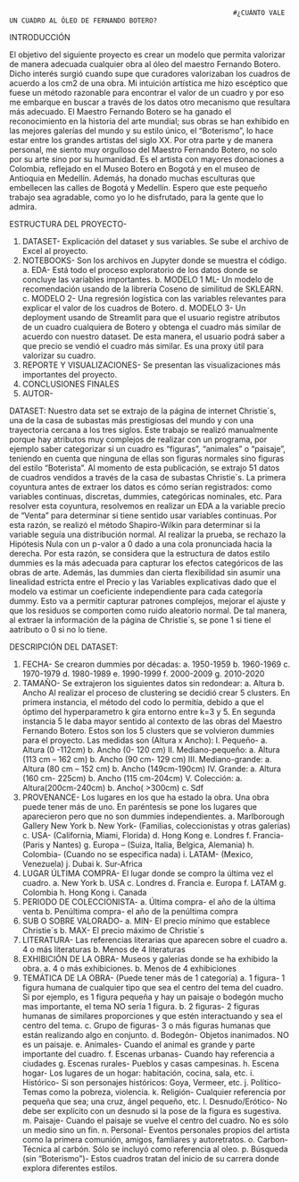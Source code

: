                                                             #¿CUÁNTO VALE UN CUADRO AL ÓLEO DE FERNANDO BOTERO?

INTRODUCCIÓN

El objetivo del siguiente proyecto es crear un modelo que permita valorizar de manera adecuada cualquier obra al óleo del maestro Fernando Botero.
Dicho interés surgió cuando supe que curadores valorizaban los cuadros de acuerdo a los cm2 de una obra. Mi intuición artística me hizo escéptico que fuese un método razonable para encontrar el valor de un cuadro y por eso me embarque en buscar a través de los datos otro mecanismo que resultara más adecuado. 
El Maestro Fernando Botero se ha ganado el reconocimiento en la historia del arte mundial; sus obras se han exhibido en las mejores galerías del mundo y su estilo único, el “Boterismo”, lo hace estar entre los grandes artistas del siglo XX.
Por otra parte y de manera personal, me siento muy orgulloso del Maestro Fernando Botero, no solo por su arte sino por su humanidad. Es el artista con mayores donaciones a Colombia, reflejado en el Museo Botero en Bogotá y en el museo de Antioquia en Medellín. Además, ha donado muchas esculturas que embellecen las calles de Bogotá y Medellín. Espero que este pequeño trabajo sea agradable, como yo lo he disfrutado, para la gente que lo admira.

ESTRUCTURA DEL PROYECTO-
1.	DATASET- Explicación del dataset y sus variables. Se sube el archivo de Excel al proyecto.
2.	NOTEBOOKS- Son los archivos en Jupyter donde se muestra el código.
a.	EDA- Está todo el proceso exploratorio de los datos donde se concluye las variables importantes.
b.	MODELO 1 ML- Un modelo de recomendación usando de la librería Coseno de similitud de SKLEARN.
c.	MODELO 2- Una regresión logística con las variables relevantes para explicar el valor de los cuadros de Botero.
d.	MODELO 3- Un deployment usando de Streamlit para que el usuario registre atributos de un cuadro cualquiera de Botero y obtenga el cuadro más similar de acuerdo con nuestro dataset. De esta manera, el usuario podrá saber a que precio se vendió el cuadro  más similar. Es una proxy útil para valorizar su cuadro.
3.	REPORTE Y VISUALIZACIONES- Se presentan las visualizaciones más importantes del proyecto.
4.	CONCLUSIONES FINALES
5.	AUTOR-


DATASET:
Nuestro data set se extrajo de la página de internet Christie´s, una de la casa de subastas más prestigiosas del mundo y con una trayectoria cercana a los tres siglos. Este trabajo se realizó manualmente porque hay atributos muy complejos de realizar con un programa, por ejemplo saber categorizar si un cuadro es “figuras”, “animales” o “paisaje”, teniendo en cuenta que ninguna de ellas son figuras normales sino figuras del estilo “Boterista”.  Al momento de esta publicación, se extrajo 51 datos de cuadros vendidos a través de la casa de subastas Christie´s.
La primera coyuntura antes de extraer los datos es cómo serían registrados: como variables continuas, discretas, dummies, categóricas nominales, etc. Para resolver esta coyuntura, resolvemos en realizar un EDA a la variable precio de “Venta” para determinar si tiene sentido usar variables continuas. Por esta razón, se realizó el método Shapiro-Wilkin para determinar si la variable seguía una distribución normal. Al realizar la prueba, se rechazo la Hipótesis Nula con un p-valor a 0 dado a una cola pronunciada hacia la derecha.  Por esta razón, se considera que la estructura de datos estilo dummies es la más adecuada para capturar los efectos categóricos de las obras de arte. Además, las dummies dan cierta flexibilidad sin asumir una linealidad estricta entre el Precio y las Variables explicativas dado que el modelo va estimar un coeficiente independiente para cada categoría dummy. Esto va a permitir capturar patrones complejos, mejorar el ajuste y que los residuos se comporten como ruido aleatorio normal. 
De tal manera, al extraer la información de la página de Christie´s, se pone 1 si tiene el aatributo o 0 si no lo tiene.

DESCRIPCIÓN DEL DATASET:
1.	FECHA- Se crearon dummies por décadas:
a.	1950-1959
b.	1960-1969
c.	1970-1979
d.	1980-1989
e.	1990-1999
f.	2000-2009
g.	2010-2020
2.	TAMAÑO- Se extrajeron los siguientes datos sin redondear:
a.	Altura
b.	Ancho
Al realizar el proceso de clustering se decidió crear 5 clusters. En primera instancia, el método del codo lo permitía, debido a que el óptimo del hyperparametro k gira entorno entre k=3 y 5. En segunda instancia 5 le daba mayor sentido al contexto de las obras del Maestro Fernando Botero. Estos son los 5 clusters que se volvieron dummies para el proyecto.
Las medidas son (Altura x Ancho):
I.	Pequeño-
a.	Altura (0 -112cm)
b.	Ancho (0- 120 cm)
II.	Mediano-pequeño:
a.	Altura (113 cm – 162 cm)
b.	Ancho (90 cm- 129 cm)
III.	Mediano-grande:
a.	Altura (80 cm – 152 cm)
b.	Ancho (149cm-190cm)
IV.	Grande:
a.	Altura (160 cm- 225cm)
b.	Ancho (115 cm-204cm)
V.	Colección:
a.	Altura(200cm-240cm)
b.	Ancho( >300cm)
c.	Sdf
3.	PROVENANCE- Los lugares en los que ha estado la obra. Una obra puede tener más de uno. En paréntesis se pone los lugares que aparecieron pero que no son dummies independientes.
a.	Marlborough Gallery New York
b.	New York- (Familias, coleccionistas y otras galerías)
c.	USA- (California, Miami, Florida)
d.	Hong Kong
e.	Londres
f.	Francia- (Paris y Nantes)
g.	Europa – (Suiza, Italia, Belgica, Alemania)
h.	Colombia- (Cuando no se especifica nada)
i.	LATAM- (Mexico, Venezuela)
j.	Dubai
k.	Sur-Africa
4.	LUGAR ÚLTIMA COMPRA- El lugar donde se compro la última vez el cuadro.
a.	New York
b.	USA
c.	Londres
d.	Francia
e.	Europa
f.	LATAM
g.	Colombia
h.	Hong Kong
i.	Canada
5.	PERIODO DE COLECCIONISTA-
a.	Última compra- el año de la última venta
b.	Penúltima compra- el año de la penúltima compra
6.	SUB O SOBRE VALORADO-
a.	MIN- El precio mínimo que establece Christie´s
b.	MAX- El precio máximo de Christie´s
7.	LITERATURA- Las referencias literarias que aparecen sobre el cuadro
a.	4 o más literaturas
b.	Menos de 4 literaturas
8.	EXHIBICIÓN DE LA OBRA- Museos y galerías donde se ha exhibido la obra.
a.	4 o más exhibiciones.
b.	Menos de 4 exhibiciones
9.	TEMÁTICA DE LA OBRA- (Puede tener más de 1 categoría)
a.	1 figura- 1 figura humana de cualquier tipo que sea el centro del tema del cuadro. Si por ejemplo, es 1 figura pequeña y hay un paisaje o bodegón mucho mas importante, el tema NO sería 1 figura.
b.	2 figuras- 2 figuras humanas de similares proporciones y que estén interactuando y sea el centro del tema.
c.	Grupo de figuras- 3 o más figuras humanas que están realizando algo en conjunto.
d.	Bodegón- Objetos inanimados. NO es un paisaje.
e.	Animales- Cuando el animal es grande y parte importante del cuadro.
f.	Escenas urbanas- Cuando hay referencia a ciudades
g.	Escenas rurales- Pueblos y casas campesinas.
h.	Escena hogar- Los lugares de un hogar: habitación, cocina, sala, etc.
i.	Histórico- Si son personajes históricos: Goya, Vermeer, etc.
j.	Político- Temas como la pobreza, violencia.
k.	Religión- Cualquier referencia por pequeña que sea; una cruz, ángel pequeño, etc.
l.	Desnudo/Erótico- No debe ser explícito con un desnudo si la pose de la figura es sugestiva.
m.	Paisaje- Cuando el paisaje se vuelve el centro del cuadro. No es sólo un medio sino un fin.
n.	Personal- Eventos personales propios del artista como la primera comunión, amigos, famliares y autoretratos.
o.	Carbon- Técnica al carbón. Sólo se incluyó como referencia al oleo.
p.	Búsqueda (sin “Boterismo”)- Estos cuadros tratan del inicio de su carrera donde explora diferentes estilos.
 
